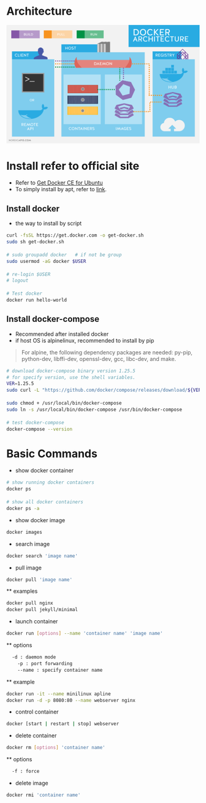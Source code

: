 # Architecture
![Docker Architect](images/docker-architect.png "Docker Architect")

# Install refer to official site
* Refer to [Get Docker CE for Ubuntu](https://docs.docker.com/install/linux/docker-ce/ubuntu/)
* To simply install by apt, refer to [link](https://gist.github.com/jgseong/7516dcf03e47d94bfd7e043ba69de794).

## Install docker
* the way to install by script
```sh
curl -fsSL https://get.docker.com -o get-docker.sh
sudo sh get-docker.sh

# sudo groupadd docker   # if not be group
sudo usermod -aG docker $USER

# re-login $USER
# logout

# Test docker
docker run hello-world

```

## Install docker-compose
* Recommended after installed docker
* if host OS is alpinelinux, recommended to install by pip
> For alpine, the following dependency packages are needed: py-pip, python-dev, libffi-dev, openssl-dev, gcc, libc-dev, and make.

```sh 
# download docker-compose binary version 1.25.5
# for specify version, use the shell variables.
VER=1.25.5
sudo curl -L "https://github.com/docker/compose/releases/download/${VER}/docker-compose-$(uname -s)-$(uname -m)" -o /usr/local/bin/docker-compose

sudo chmod + /usr/local/bin/docker-compose
sudo ln -s /usr/local/bin/docker-compose /usr/bin/docker-compose

# test docker-compose
docker-compose --version
```

# Basic Commands
* show docker container
```sh
# show running docker containers
docker ps 

# show all docker containers
docker ps -a
```
* show docker image
```sh
docker images
```
* search image
```sh
docker search 'image name'
```
* pull image
```sh
docker pull 'image name'
```
** examples
```sh
docker pull nginx
docker pull jekyll/minimal
```
* launch container
```sh
docker run [options] --name 'container name' 'image name'
```
** options
```bash
  -d : daemon mode
	-p : port forwarding
	--name : specify container name
```
** example
```sh
docker run -it --name minilinux apline
docker run -d -p 8080:80 --name webserver nginx
```
* control container
```sh
docker [start | restart | stop] webserver
```
* delete container
```sh
docker rm [options] 'container name'
```
** options
```bash
  -f : force
```
* delete image
```sh
docker rmi 'container name'
```


